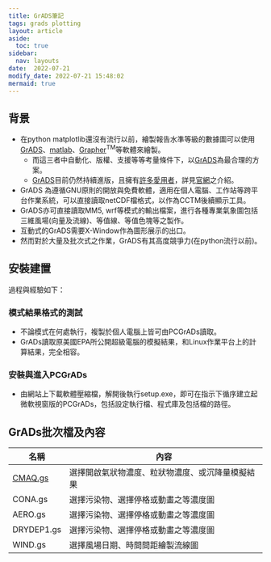 ```yaml
---
title: GrADS筆記
tags: grads plotting
layout: article
aside:
  toc: true
sidebar:
  nav: layouts
date:  2022-07-21
modify_date: 2022-07-21 15:48:02
mermaid: true
---
```

## 背景
- 在python matplotlib還沒有流行以前，繪製報告水準等級的數據圖可以使用[GrADS][1]、[matlab][matlab]、[Grapher][grapher]<sup>TM</sup>等軟體來繪製。
  - 而這三者中自動化、版權、支援等等考量條件下，以[GrADS][1]為最合理的方案。
  - [GrADS][1]目前仍然持續進版，且擁有[許多愛用者][list]，詳見[官網][2]之介紹。
- GrADS 為遵循GNU原則的開放與免費軟體，適用在個人電腦、工作站等跨平台作業系統，可以直接讀取netCDF檔格式，以作為CCTM後續顯示工具。
- GrADS亦可直接讀取MM5, wrf等模式的輸出檔案，進行各種專業氣象圖包括三維風場(向量及流線)、等值線、等值色塊等之製作。
- 互動式的GrADS需要X-Window作為圖形展示的出口。
- 然而對於大量及批次式之作業，GrADS有其高度競爭力(在python流行以前)。

## 安裝建置
過程與經驗如下：
### 模式結果格式的測試
- 不論模式在何處執行，複製於個人電腦上皆可由PCGrADs讀取。
- GrADs讀取原美國EPA所公開超級電腦的模擬結果，和Linux作業平台上的計算結果，完全相容。
### 安裝與進入PCGrADs
- 由網站上下載軟體壓縮檔，解開後執行setup.exe，即可在指示下循序建立起微軟視窗版的PCGrADs，包括設定執行檔、程式庫及包括檔的路徑。

## GrADs批次檔及內容

名稱|內容
-|-
[CMAQ.gs][gs1]|選擇開啟氣狀物濃度、粒狀物濃度、或沉降量模擬結果
CONA.gs|選擇污染物、選擇停格或動畫之等濃度圖
AERO.gs|選擇污染物、選擇停格或動畫之等濃度圖
DRYDEP1.gs|選擇污染物、選擇停格或動畫之等濃度圖
WIND.gs|選擇風場日期、時間間距繪製流線圖




[matlab]: <https://www.mathworks.com/help/matlab/ref/plot.html> "plot 2-D line plot"
[grapher]: <https://www.goldensoftware.com/products/grapher> "Golden Software, Visualize Data"
[1]: <https://zh.m.wikipedia.org/zh-tw/GrADS> "網格分析與顯示系統[2]（英語：Grid Analysis and Display System，簡稱GrADS）是一種可用於存取、操作及可視化地球科學數據的互動式桌面工具。數據格式可以是二進制、GRIB、NetCDF或HDF-SDS（科學數據集）。GrADS已能在全球各種常用的作業系統上執行，並通過網際網路自由分發。"
[2]: <http://cola.gmu.edu/grads/> "Overview of GrADS"
[gs1]: <> "CMAQ.gs"
[list]: <http://gradsusr.org/pipermail/gradsusr/> "The gradsusr Archives"